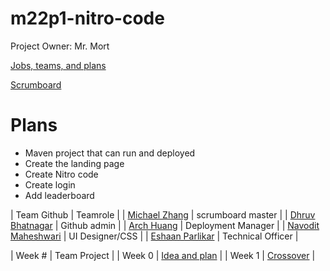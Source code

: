# m22p1-nitro-code
Project Owner: Mr. Mort

[Jobs, teams, and plans](https://github.com/Archkitten/m221-nitro-code/wiki/Teams,-Plans,-Jobs)

[Scrumboard](https://github.com/Archkitten/m22p1-nitro-code/projects/1)

# Plans
* Maven project that can run and deployed
* Create the landing page
* Create Nitro code
* Create login
* Add leaderboard

| Team Github | Teamrole | 
| [Michael Zhang](https://tkperson.github.io/apcsa) | scrumboard master |
| [Dhruv Bhatnagar](https://dhrruvb.github.io/submenus/) | Github admin |
| [Arch Huang](https://archkitten.github.io/CS-AP-2/) | Deployment Manager |
| [Navodit Maheshwari](https://navodit1603.github.io/) | UI Designer/CSS |
| [Eshaan Parlikar](https://krispykremesavage.github.io/) | Technical Officer |

| Week # | Team Project | 
| Week 0 | [Idea and plan](https://github.com/Archkitten/m22p1-nitro-code/wiki) | 
| Week 1 | [Crossover](https://github.com/Archkitten/m22p1-nitro-code/issues/9) |
